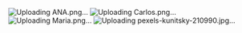 
![Uploading ANA.png…]()
![Uploading Carlos.png…]()
![Uploading Maria.png…]()
![Uploading pexels-kunitsky-210990.jpg…]()

